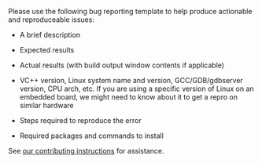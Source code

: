 Please use the following bug reporting template to help produce actionable and reproduceable issues:

* A brief description

* Expected results

* Actual results (with build output window contents if applicable)

* VC++ version, Linux system name and version, GCC/GDB/gdbserver version, CPU arch, etc. If you are using a specific version of Linux on an embedded board, we might need to know about it to get a repro on similar hardware

* Steps required to reproduce the error

* Required packages and commands to install

See [our contributing instructions](/CONTRIBUTING.md) for assistance.

